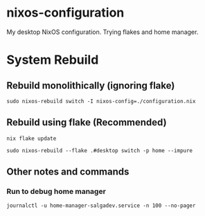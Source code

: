 # nixos-configuration

My desktop NixOS configuration. Trying flakes and home manager. 

# System Rebuild 

## Rebuild monolithically (ignoring flake) 
```
sudo nixos-rebuild switch -I nixos-config=./configuration.nix
```

## Rebuild using flake (Recommended)

```
nix flake update 

sudo nixos-rebuild --flake .#desktop switch -p home --impure
```

## Other notes and commands

### Run to debug home manager
```
journalctl -u home-manager-salgadev.service -n 100 --no-pager
```
